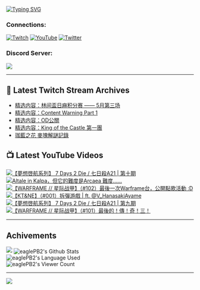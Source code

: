 <!--### Hello people, I'm EaglePB2 - The one who building something for fun 👋
Thank you for standby for this profile.   
The purpose of this profile is coming soon.   
You may come back later, as you wish if this readme.md is updated.   -->

<a href="https://git.io/typing-svg"><img src="https://readme-typing-svg.herokuapp.com?font=Fira+Code&duration=1000&pause=5000&vCenter=true&random=false&width=500&lines=%F0%9F%91%8B+Hello+Everyone%2C+I'm+EaglePB2.;%F0%9F%99%87+Thank+you+for+stopping+by+my+profile.+;%F0%9F%94%AD+%3D%3D%3D%3D+%F0%9F%94%AD;%F0%9F%91%8B+%E4%BD%A0%E5%A5%BD%EF%BC%8C%E6%AD%A1%E8%BF%8E%E4%BE%86%E5%88%B0%E6%88%91%E7%9A%84%E4%BB%A3%E7%A2%BC%E5%BA%AB%E3%80%82;%F0%9F%99%87+%E6%84%9F%E8%AC%9D%E5%89%8D%E4%BE%86%E5%8F%83%E8%A7%80%E5%B0%8F%E5%B1%8B+owo~" alt="Typing SVG" /></a>

### Connections:

[![Twitch](https://img.shields.io/badge/Twitch-9347FF?style=flat-square&logo=twitch&logoColor=white)](https://www.twitch.tv/eaglepb2)
[![YouTube](https://img.shields.io/badge/YouTube-%23FF0000.svg?style=flat-square&logo=YouTube&logoColor=white)](https://www.youtube.com/eaglepb2)
[![Twitter](https://img.shields.io/badge/Twitter-%231DA1F2.svg?style=flat-square&logo=Twitter&logoColor=white)](https://twitter.com/eaglepb2)

### Discord Server:

[![](https://invidget.switchblade.xyz/qKrub9b?theme=dark&language=ch)](https://discord.gg/qKrub9b)

---

## 👾 Latest Twitch Stream Archives
<!-- TWITCH:START -->
- [精选内容：林间盃日麻积分赛 —— 5月第三场](https://www.twitch.tv/videos/2152370934)
- [精选内容：Content Warning Part 1](https://www.twitch.tv/videos/2151484303)
- [精选内容：OD公關](https://www.twitch.tv/videos/2149875025)
- [精选内容：King of the Castle 第一團](https://www.twitch.tv/videos/2149875024)
- [珈藍之花 麥塊解謎記錄](https://www.twitch.tv/videos/2148875349)
<!-- TWITCH:END -->



## 📺 Latest YouTube Videos
<!-- YOUTUBE:START -->
<!-- YOUTUBE:END -->

<!-- BEGIN YOUTUBE-CARDS -->
<a href="https://www.youtube.com/watch?v=v2VdKICNgks">
  <picture>
    <source media="(prefers-color-scheme: dark)" srcset="https://ytcards.demolab.com/?id=v2VdKICNgks&title=%E3%80%90%E5%A4%A2%E6%83%B3%E5%95%93%E8%88%AA%E7%B3%BB%E5%88%97%E3%80%91+7+Days+2+Die+%2F+%E4%B8%83%E6%97%A5%E6%AE%BAA21+%7C+%E7%AC%AC%E5%8D%81%E6%9C%9F&lang=zh&timestamp=1718367217&background_color=%230d1117&title_color=%23ffffff&stats_color=%23dedede&max_title_lines=1&width=250&border_radius=5&duration=17067">
    <img src="https://ytcards.demolab.com/?id=v2VdKICNgks&title=%E3%80%90%E5%A4%A2%E6%83%B3%E5%95%93%E8%88%AA%E7%B3%BB%E5%88%97%E3%80%91+7+Days+2+Die+%2F+%E4%B8%83%E6%97%A5%E6%AE%BAA21+%7C+%E7%AC%AC%E5%8D%81%E6%9C%9F&lang=zh&timestamp=1718367217&background_color=%23ffffff&title_color=%2324292f&stats_color=%2357606a&max_title_lines=1&width=250&border_radius=5&duration=17067" alt="【夢想啓航系列】 7 Days 2 Die / 七日殺A21 | 第十期" title="【夢想啓航系列】 7 Days 2 Die / 七日殺A21 | 第十期">
  </picture>
</a>
<a href="https://www.youtube.com/watch?v=qJkueoi0kbI">
  <picture>
    <source media="(prefers-color-scheme: dark)" srcset="https://ytcards.demolab.com/?id=qJkueoi0kbI&title=Altale+in+Kalpa%EF%BC%8C%E4%BD%86%E5%AE%83%E7%9A%84%E9%9B%A3%E5%BA%A6%E6%98%AFArcaea+%E9%9B%A3%E5%BA%A6%E2%80%A6%E2%80%A6&lang=zh&timestamp=1716781373&background_color=%230d1117&title_color=%23ffffff&stats_color=%23dedede&max_title_lines=1&width=250&border_radius=5&duration=171">
    <img src="https://ytcards.demolab.com/?id=qJkueoi0kbI&title=Altale+in+Kalpa%EF%BC%8C%E4%BD%86%E5%AE%83%E7%9A%84%E9%9B%A3%E5%BA%A6%E6%98%AFArcaea+%E9%9B%A3%E5%BA%A6%E2%80%A6%E2%80%A6&lang=zh&timestamp=1716781373&background_color=%23ffffff&title_color=%2324292f&stats_color=%2357606a&max_title_lines=1&width=250&border_radius=5&duration=171" alt="Altale in Kalpa，但它的難度是Arcaea 難度……" title="Altale in Kalpa，但它的難度是Arcaea 難度……">
  </picture>
</a>
<a href="https://www.youtube.com/watch?v=h22OS1TmC7U">
  <picture>
    <source media="(prefers-color-scheme: dark)" srcset="https://ytcards.demolab.com/?id=h22OS1TmC7U&title=%E3%80%90WARFRAME+%2F%2F+%E6%98%9F%E9%99%85%E6%88%98%E7%94%B2%E3%80%91%EF%BC%88%23102%EF%BC%89%E6%9C%80%E5%BE%8C%E4%B8%80%E6%AC%A1Warframe%E5%8F%B0%EF%BC%8C%E5%85%AC%E9%96%8B%E9%BB%9E%E6%AD%8C%E6%B4%BB%E5%8B%95+%3AD&lang=zh&timestamp=1716447448&background_color=%230d1117&title_color=%23ffffff&stats_color=%23dedede&max_title_lines=1&width=250&border_radius=5&duration=14321">
    <img src="https://ytcards.demolab.com/?id=h22OS1TmC7U&title=%E3%80%90WARFRAME+%2F%2F+%E6%98%9F%E9%99%85%E6%88%98%E7%94%B2%E3%80%91%EF%BC%88%23102%EF%BC%89%E6%9C%80%E5%BE%8C%E4%B8%80%E6%AC%A1Warframe%E5%8F%B0%EF%BC%8C%E5%85%AC%E9%96%8B%E9%BB%9E%E6%AD%8C%E6%B4%BB%E5%8B%95+%3AD&lang=zh&timestamp=1716447448&background_color=%23ffffff&title_color=%2324292f&stats_color=%2357606a&max_title_lines=1&width=250&border_radius=5&duration=14321" alt="【WARFRAME // 星际战甲】（#102）最後一次Warframe台，公開點歌活動 :D" title="【WARFRAME // 星际战甲】（#102）最後一次Warframe台，公開點歌活動 :D">
  </picture>
</a>
<a href="https://www.youtube.com/watch?v=9wfC0nURGvc">
  <picture>
    <source media="(prefers-color-scheme: dark)" srcset="https://ytcards.demolab.com/?id=9wfC0nURGvc&title=%E3%80%90KT%26NE%E3%80%91%EF%BC%88%23001%EF%BC%89%E6%8B%86%E5%BD%88%E6%B8%B8%E6%88%B2+%7C+ft.+%40V_HanasakiAyame&lang=zh&timestamp=1716348661&background_color=%230d1117&title_color=%23ffffff&stats_color=%23dedede&max_title_lines=1&width=250&border_radius=5&duration=8565">
    <img src="https://ytcards.demolab.com/?id=9wfC0nURGvc&title=%E3%80%90KT%26NE%E3%80%91%EF%BC%88%23001%EF%BC%89%E6%8B%86%E5%BD%88%E6%B8%B8%E6%88%B2+%7C+ft.+%40V_HanasakiAyame&lang=zh&timestamp=1716348661&background_color=%23ffffff&title_color=%2324292f&stats_color=%2357606a&max_title_lines=1&width=250&border_radius=5&duration=8565" alt="【KT&NE】（#001）拆彈游戲 | ft. @V_HanasakiAyame" title="【KT&NE】（#001）拆彈游戲 | ft. @V_HanasakiAyame">
  </picture>
</a>
<a href="https://www.youtube.com/watch?v=z7wTPIVM4nc">
  <picture>
    <source media="(prefers-color-scheme: dark)" srcset="https://ytcards.demolab.com/?id=z7wTPIVM4nc&title=%E3%80%90%E5%A4%A2%E6%83%B3%E5%95%93%E8%88%AA%E7%B3%BB%E5%88%97%E3%80%91+7+Days+2+Die+%2F+%E4%B8%83%E6%97%A5%E6%AE%BAA21+%7C+%E7%AC%AC%E4%B9%9D%E6%9C%9F&lang=zh&timestamp=1716265227&background_color=%230d1117&title_color=%23ffffff&stats_color=%23dedede&max_title_lines=1&width=250&border_radius=5&duration=15084">
    <img src="https://ytcards.demolab.com/?id=z7wTPIVM4nc&title=%E3%80%90%E5%A4%A2%E6%83%B3%E5%95%93%E8%88%AA%E7%B3%BB%E5%88%97%E3%80%91+7+Days+2+Die+%2F+%E4%B8%83%E6%97%A5%E6%AE%BAA21+%7C+%E7%AC%AC%E4%B9%9D%E6%9C%9F&lang=zh&timestamp=1716265227&background_color=%23ffffff&title_color=%2324292f&stats_color=%2357606a&max_title_lines=1&width=250&border_radius=5&duration=15084" alt="【夢想啓航系列】 7 Days 2 Die / 七日殺A21 | 第九期" title="【夢想啓航系列】 7 Days 2 Die / 七日殺A21 | 第九期">
  </picture>
</a>
<a href="https://www.youtube.com/watch?v=HJKYPF_3bIk">
  <picture>
    <source media="(prefers-color-scheme: dark)" srcset="https://ytcards.demolab.com/?id=HJKYPF_3bIk&title=%E3%80%90WARFRAME+%2F%2F+%E6%98%9F%E9%99%85%E6%88%98%E7%94%B2%E3%80%91%EF%BC%88%23101%EF%BC%89%E6%9C%80%E5%BE%8C%E7%9A%84%EF%BC%81%E5%82%B3%EF%BC%81%E5%A5%87%EF%BC%81%E4%B8%89%EF%BC%81&lang=zh&timestamp=1716201264&background_color=%230d1117&title_color=%23ffffff&stats_color=%23dedede&max_title_lines=1&width=250&border_radius=5&duration=15562">
    <img src="https://ytcards.demolab.com/?id=HJKYPF_3bIk&title=%E3%80%90WARFRAME+%2F%2F+%E6%98%9F%E9%99%85%E6%88%98%E7%94%B2%E3%80%91%EF%BC%88%23101%EF%BC%89%E6%9C%80%E5%BE%8C%E7%9A%84%EF%BC%81%E5%82%B3%EF%BC%81%E5%A5%87%EF%BC%81%E4%B8%89%EF%BC%81&lang=zh&timestamp=1716201264&background_color=%23ffffff&title_color=%2324292f&stats_color=%2357606a&max_title_lines=1&width=250&border_radius=5&duration=15562" alt="【WARFRAME // 星际战甲】（#101）最後的！傳！奇！三！" title="【WARFRAME // 星际战甲】（#101）最後的！傳！奇！三！">
  </picture>
</a>
<!-- END YOUTUBE-CARDS -->

---

## Achivements
[![](https://github-profile-trophy.vercel.app/?username=eaglepb2&theme=monokai&no-bg=true&&title=Repositories,Issues,Commit,MultiLanguage)](https://github.com/anuraghazra/github-readme-stats)
<img align="center" alt="eaglePB2's Github Stats" src="https://github-readme-stats.vercel.app/api?username=eaglePB2&show_icons=true&hide_border=true&theme=merko" />
<br>
<img align="center" alt="eaglePB2's Language Used" src="https://github-readme-stats.vercel.app/api/top-langs/?username=eaglePB2&show_icons=true&hide_border=true&theme=merko&layout=compact&langs_count=8" />
<br>
<img align="center" alt="eaglePB2's Viewer Count" src="https://visitcount.itsvg.in/api?id=eaglepb2&label=Profile%20Views&color=3&icon=5&pretty=true" />

<hr>

<!-- RANDOMQUOTE:START -->
![](https://quotes-github-readme.vercel.app/api?type=horizontal&theme=merko)
<!-- RANDOMQUOTE:END -->


<!--
       _____   _   _   _____       _____   _   _   ____   
      |_   _| | | | | |  ___|     |  ___| | \ | | |  _  \  
        | |   | |_| | | |___      | |___  |  \| | | | | | 
        | |   |  _  | |  ___|     |  ___| |     | | | | | 
        | |   | | | | | |___      | |___  | |\  | | |_| | 
        |_|   |_| |_| |_____|     |_____| |_| \_| |____ / 
      
-->
